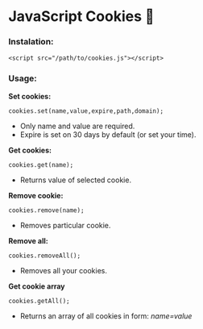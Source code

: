 # JavaScript Cookies :cookie:

### Instalation:

```
<script src="/path/to/cookies.js"></script>
```

### Usage:
 **Set cookies:**
```
cookies.set(name,value,expire,path,domain);
```
- Only name and value are required.
- Expire is set on 30 days by default (or set your time).

**Get cookies:**
```
cookies.get(name);
```
- Returns value of selected cookie.

**Remove cookie:**

```
cookies.remove(name);
```
- Removes particular cookie.

**Remove all:**
 
```
cookies.removeAll();
```
- Removes all your cookies.

**Get cookie array**

```
cookies.getAll();
```
- Returns an array of all cookies in form:
_name=value_


